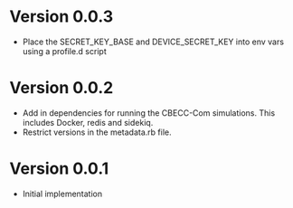 # Version 0.0.3
* Place the SECRET_KEY_BASE and DEVICE_SECRET_KEY into env vars using a profile.d script 

# Version 0.0.2
* Add in dependencies for running the CBECC-Com simulations. This includes Docker, redis and sidekiq.
* Restrict versions in the metadata.rb file.

# Version 0.0.1

* Initial implementation
